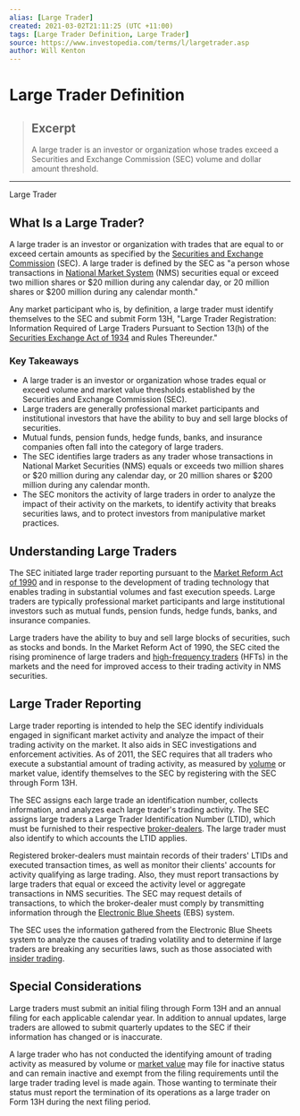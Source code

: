 ```yaml
---
alias: [Large Trader]
created: 2021-03-02T21:11:25 (UTC +11:00)
tags: [Large Trader Definition, Large Trader]
source: https://www.investopedia.com/terms/l/largetrader.asp
author: Will Kenton
---
```


# Large Trader Definition

> ## Excerpt
> A large trader is an investor or organization whose trades exceed a Securities and Exchange Commission (SEC) volume and dollar amount threshold.

---

Large Trader
## What Is a Large Trader?

A large trader is an investor or organization with trades that are equal to or exceed certain amounts as specified by the [Securities and Exchange Commission](https://www.investopedia.com/terms/s/sec.asp) (SEC). A large trader is defined by the SEC as "a person whose transactions in [National Market System](https://www.investopedia.com/terms/n/nms.asp) (NMS) securities equal or exceed two million shares or $20 million during any calendar day, or 20 million shares or $200 million during any calendar month."

Any market participant who is, by definition, a large trader must identify themselves to the SEC and submit Form 13H, "Large Trader Registration: Information Required of Large Traders Pursuant to Section 13(h) of the [Securities Exchange Act of 1934](https://www.investopedia.com/terms/s/seact1934.asp) and Rules Thereunder."

### Key Takeaways

-   A large trader is an investor or organization whose trades equal or exceed volume and market value thresholds established by the Securities and Exchange Commission (SEC).
-   Large traders are generally professional market participants and institutional investors that have the ability to buy and sell large blocks of securities.
-   Mutual funds, pension funds, hedge funds, banks, and insurance companies often fall into the category of large traders.
-   The SEC identifies large traders as any trader whose transactions in National Market Securities (NMS) equals or exceeds two million shares or $20 million during any calendar day, or 20 million shares or $200 million during any calendar month.
-   The SEC monitors the activity of large traders in order to analyze the impact of their activity on the markets, to identify activity that breaks securities laws, and to protect investors from manipulative market practices.

## Understanding Large Traders

The SEC initiated large trader reporting pursuant to the [Market Reform Act of 1990](https://www.congress.gov/bill/101st-congress/house-bill/3657) and in response to the development of trading technology that enables trading in substantial volumes and fast execution speeds. Large traders are typically professional market participants and large institutional investors such as mutual funds, pension funds, hedge funds, banks, and insurance companies.

Large traders have the ability to buy and sell large blocks of securities, such as stocks and bonds. In the Market Reform Act of 1990, the SEC cited the rising prominence of large traders and [high-frequency traders](https://www.investopedia.com/terms/h/high-frequency-trading.asp) (HFTs) in the markets and the need for improved access to their trading activity in NMS securities.

## Large Trader Reporting

Large trader reporting is intended to help the SEC identify individuals engaged in significant market activity and analyze the impact of their trading activity on the market. It also aids in SEC investigations and enforcement activities. As of 2011, the SEC requires that all traders who execute a substantial amount of trading activity, as measured by [volume](https://www.investopedia.com/terms/v/volume.asp) or market value, identify themselves to the SEC by registering with the SEC through Form 13H.

The SEC assigns each large trade an identification number, collects information, and analyzes each large trader's trading activity. The SEC assigns large traders a Large Trader Identification Number (LTID), which must be furnished to their respective [broker-dealers](https://www.investopedia.com/terms/b/broker-dealer.asp). The large trader must also identify to which accounts the LTID applies.

Registered broker-dealers must maintain records of their traders' LTIDs and executed transaction times, as well as monitor their clients' accounts for activity qualifying as large trading. Also, they must report transactions by large traders that equal or exceed the activity level or aggregate transactions in NMS securities. The SEC may request details of transactions, to which the broker-dealer must comply by transmitting information through the [Electronic Blue Sheets](https://www.investopedia.com/terms/e/electronic-blue-sheet.asp) (EBS) system.

The SEC uses the information gathered from the Electronic Blue Sheets system to analyze the causes of trading volatility and to determine if large traders are breaking any securities laws, such as those associated with [insider trading](https://www.investopedia.com/terms/i/insidertrading.asp).

## Special Considerations

Large traders must submit an initial filing through Form 13H and an annual filing for each applicable calendar year. In addition to annual updates, large traders are allowed to submit quarterly updates to the SEC if their information has changed or is inaccurate.

A large trader who has not conducted the identifying amount of trading activity as measured by volume or [market value](https://www.investopedia.com/terms/m/marketvalue.asp) may file for inactive status and can remain inactive and exempt from the filing requirements until the large trader trading level is made again. Those wanting to terminate their status must report the termination of its operations as a large trader on Form 13H during the next filing period.

